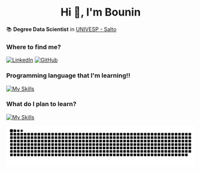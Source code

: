<h1 align="center">Hi 👋, I'm Bounin</h1>
 
📚 **Degree Data Scientist** in [UNIVESP - Salto](https://univesp.br/)


### Where to find me?
[![LinkedIn](https://img.shields.io/badge/LinkedIn-0077B5?style=for-the-badge&logo=linkedin&logoColor=white)](https://www.linkedin.com/in/pedro-santos-a427b02a4/)
[![GitHub](https://img.shields.io/badge/GitHub-100000?style=for-the-badge&logo=github&logoColor=white)](https://github.com/bnPedro-Santos)


### Programming language that I'm learning!!
[![My Skills](https://skillicons.dev/icons?i=py,mysql)](https://skillicons.dev)


### What do I plan to learn?
[![My Skills](https://skillicons.dev/icons?i=aws,r)](https://skillicons.dev)

<picture>
  <source media="(prefers-color-scheme: dark)" srcset="https://raw.githubusercontent.com/holic-x/holic-x/output/github-contribution-grid-snake-dark.svg">
  <source media="(prefers-color-scheme: light)" srcset="https://raw.githubusercontent.com/holic-x/holic-x/output/github-contribution-grid-snake.svg">
  <img alt="github contribution grid snake animation" src="https://raw.githubusercontent.com/adorabled4/adorabled4/output/github-contribution-grid-snake.svg">
</picture>
